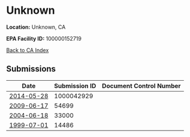 # Unknown

**Location:** Unknown, CA

**EPA Facility ID:** 100000152719

[Back to CA Index](../../index.md)

## Submissions

| Date | Submission ID | Document Control Number |
|------|--------------|-------------------------|
| [2014-05-28](submissions/1000042929.md) | 1000042929 |  |
| [2009-06-17](submissions/54699.md) | 54699 |  |
| [2004-06-18](submissions/33000.md) | 33000 |  |
| [1999-07-01](submissions/14486.md) | 14486 |  |
